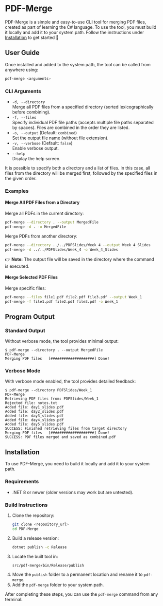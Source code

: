 # PDF-Merge

PDF-Merge is a simple and easy-to-use CLI tool for merging PDF files, created as part of learning the C# language. To use the tool, you must build it locally and add it to your system path. Follow the instructions under [Installation](#installation) to get started 🙂

## User Guide

Once installed and added to the system path, the tool can be called from anywhere using:

```bash
pdf-merge <arguments>
```

### CLI Arguments

- `-d, --directory`  
  Merge all PDF files from a specified directory (sorted lexicographically before combining).
- `-f, --files`  
  Specify individual PDF file paths (accepts multiple file paths separated by spaces). Files are combined in the order they are listed.
- `-o, --output` (Default: `combined`)  
  Set the output file name (without file extension).
- `-v, --verbose` (Default: `false`)  
  Enable verbose output.
- `--help`  
  Display the help screen.

It is possible to specify both a directory and a list of files. In this case, all files from the directory will be merged first, followed by the specified files in the given order.

### Examples

#### Merge All PDF Files from a Directory  
Merge all PDFs in the current directory:

```bash
pdf-merge --directory . --output MergedFile
pdf-merge -d . -o MergedFile
```

Merge PDFs from another directory:

```bash
pdf-merge --directory ../../PDFSlides/Week_4 --output Week_4_Slides
pdf-merge -d ../../PDFSlides/Week_4 -o Week_4_Slides
```

👉 **Note:** The output file will be saved in the directory where the command is executed.

#### Merge Selected PDF Files  
Merge specific files:

```bash
pdf-merge --files file1.pdf file2.pdf file3.pdf --output Week_1
pdf-merge -f file1.pdf file2.pdf file3.pdf -o Week_1
```

## Program Output

### Standard Output  
Without verbose mode, the tool provides minimal output:

```console
$ pdf-merge --directory . --output MergedFile
PDF-Merge
Merging PDF files   [####################] Done!
```

### Verbose Mode  
With verbose mode enabled, the tool provides detailed feedback:

```console
$ pdf-merge --directory PDFSlides/Week_1
PDF-Merge
Retrieving PDF files from: PDFSlides/Week_1
Rejected file: notes.txt
Added file: day1_slides.pdf
Added file: day2_slides.pdf
Added file: day3_slides.pdf
Added file: day4_slides.pdf
Added file: day5_slides.pdf
SUCCESS: Finished retrieving files from target directory
Merging PDF files   [####################] Done!
SUCCESS: PDF files merged and saved as combined.pdf
```

## Installation

To use PDF-Merge, you need to build it locally and add it to your system path.

### Requirements
- .NET 8 or newer (older versions may work but are untested).

### Build Instructions

1. Clone the repository:
   ```bash
   git clone <repository_url>
   cd PDF-Merge
   ```
2. Build a release version:
   ```bash
   dotnet publish -c Release
   ```
3. Locate the built tool in:
   ```
   src/pdf-merge/bin/Release/publish
   ```
4. Move the `publish` folder to a permanent location and rename it to `pdf-merge`.
5. Add the `pdf-merge` folder to your system path.

After completing these steps, you can use the `pdf-merge` command from any terminal.
